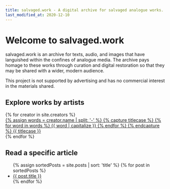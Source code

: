 ```yaml
---
title: salvaged.work - A digital archive for salvaged analogue works.
last_modified_at: 2020-12-10
---
```


<h1>Welcome to salvaged.work</h1>

<p>salvaged.work is an archive for texts, audio, and images that have languished within the confines of analogue media. The archive pays homage to these works through curation and digital restoration so that they may be shared with a wider, modern audience.</p>

<p>This project is not supported by advertising and has no commercial interest in the materials shared.</p>

<h2>Explore works by artists</h2>

<div class="tile-container">
{% for creator in site.creators %}
	<a href="/creators/{{ creator.name }}">
		<div class="tile">
			<span class="tile-title">
				{% assign words = creator.name | split: '-' %}
				{% capture titlecase %}
					{% for word in words %}
						{{ word | capitalize }}
					{% endfor %}
				{% endcapture %}
				{{ titlecase }}</span>
		</div>
	</a>
{% endfor %}
</div>


<h2>Read a specific article</h2>

<ul>
{% assign sortedPosts = site.posts | sort: 'title' %}
{% for post in sortedPosts %}
  <li>
    <a href="{{ post.url }}">
      {{ post.title }}
    </a>
  </li>
{% endfor %}
</ul>